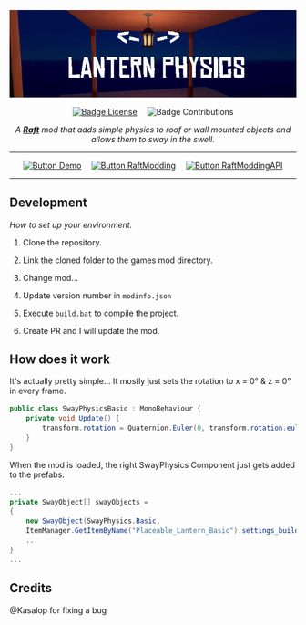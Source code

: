 <div align = center>

![Banner]

[![Badge License]][License]   
![Badge Contributions]


*A **[Raft]** mod that adds simple physics to roof or wall mounted objects and allows them to sway in the swell.*

---

[![Button Demo]][Video]   
[![Button RaftModding]][RaftModding]   
[![Button RaftModdingAPI]][RaftModdingAPI]

---



</div>

## Development

*How to set up your environment.*

1.  Clone the repository.

2.  Link the cloned folder to the games mod directory.
    
3.  Change mod...

4.  Update version number in `modinfo.json`

5.  Execute `build.bat`
    to compile the project.

6.  Create PR and I will update the mod.

## How does it work
It's actually pretty simple... It mostly just sets the rotation to x = 0° & z = 0° in every frame.
```cs
public class SwayPhysicsBasic : MonoBehaviour {
    private void Update() {
        transform.rotation = Quaternion.Euler(0, transform.rotation.eulerAngles.y, 0);
    }
}
```

When the mod is loaded, the right SwayPhysics Component just gets added to the prefabs.
```cs
...
private SwayObject[] swayObjects = 
{
    new SwayObject(SwayPhysics.Basic,
    ItemManager.GetItemByName("Placeable_Lantern_Basic").settings_buildable.GetBlockPrefabs()[1].transform.GetChild(0).gameObject,
    ...
}
...
```

## Credits
@Kasalop for fixing a bug


<!----------------------------------------------------------------------------->

[RaftModding]: https://www.raftmodding.com/mods/lantern-physics
[RaftModdingAPI]: https://api.raftmodding.com
[Video]: https://www.youtube.com/watch?v=K5NRyZBpo-k
[Raft]: https://raft-game.com


[License]: LICENSE
[Banner]: SwayPhysicsMod/banner.jpg


<!----------------------------------[ Badges ]--------------------------------->

[Badge Contributions]: https://img.shields.io/badge/Contributions-Welcome-4a7614.svg?style=for-the-badge&labelColor=68A51C
[Badge License]: https://img.shields.io/badge/License-AGPL3-015d93.svg?style=for-the-badge&labelColor=blue


<!---------------------------------[ Buttons ]--------------------------------->

[Button RaftModding]: https://img.shields.io/badge/RaftModding-3498db?style=for-the-badge&logoColor=white&logo=Wireshark
[Button RaftModdingAPI]: https://img.shields.io/badge/ModdingAPI-3498db?style=for-the-badge&logoColor=white&logo=Wireshark
[Button Demo]: https://img.shields.io/badge/Demo-E40046?style=for-the-badge&logoColor=white&logo=YouTube
